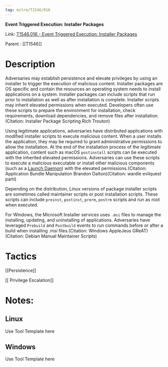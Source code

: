 ```yaml
---
tag: mitre/T1546/016
---
```


**Event Triggered Execution: Installer Packages**

Link: [T1546.016 - Event Triggered Execution: Installer Packages](https://attack.mitre.org/techniques/T1546/016)

Parent : [[T1546]]


# Description

Adversaries may establish persistence and elevate privileges by using an installer to trigger the execution of malicious content. Installer packages are OS specific and contain the resources an operating system needs to install applications on a system. Installer packages can include scripts that run prior to installation as well as after installation is complete. Installer scripts may inherit elevated permissions when executed. Developers often use these scripts to prepare the environment for installation, check requirements, download dependencies, and remove files after installation.(Citation: Installer Package Scripting Rich Trouton)

Using legitimate applications, adversaries have distributed applications with modified installer scripts to execute malicious content. When a user installs the application, they may be required to grant administrative permissions to allow the installation. At the end of the installation process of the legitimate application, content such as macOS `postinstall` scripts can be executed with the inherited elevated permissions. Adversaries can use these scripts to execute a malicious executable or install other malicious components (such as a [Launch Daemon](https://attack.mitre.org/techniques/T1543/004)) with the elevated permissions.(Citation: Application Bundle Manipulation Brandon Dalton)(Citation: wardle evilquest parti)

Depending on the distribution, Linux versions of package installer scripts are sometimes called maintainer scripts or post installation scripts. These scripts can include `preinst`, `postinst`, `prerm`, `postrm` scripts and run as root when executed.

For Windows, the Microsoft Installer services uses `.msi` files to manage the installing, updating, and uninstalling of applications. Adversaries have leveraged `Prebuild` and `Postbuild` events to run commands before or after a build when installing .msi files.(Citation: Windows AppleJeus GReAT)(Citation: Debian Manual Maintainer Scripts)

# Tactics


[[Persistence]]

[[ Privilege Escalation]]


# Notes:

## Linux

Use Tool Template here

## Windows

Use Tool Template here